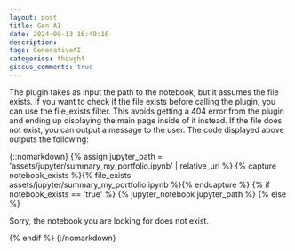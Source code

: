 ```yaml
---
layout: post
title: Gen AI
date: 2024-09-13 16:40:16
description: 
tags: GenerativeAI
categories: thought
giscus_comments: true
---
```


The plugin takes as input the path to the notebook, but it assumes the file exists. If you want to check if the file exists before calling the plugin, you can use the file_exists filter. This avoids getting a 404 error from the plugin and ending up displaying the main page inside of it instead. If the file does not exist, you can output a message to the user. The code displayed above outputs the following:

{::nomarkdown}
{% assign jupyter_path = 'assets/jupyter/summary_my_portfolio.ipynb' | relative_url %}
{% capture notebook_exists %}{% file_exists assets/jupyter/summary_my_portfolio.ipynb %}{% endcapture %}
{% if notebook_exists == 'true' %}
  {% jupyter_notebook jupyter_path %}
{% else %}
  <p>Sorry, the notebook you are looking for does not exist.</p>
{% endif %}
{:/nomarkdown}